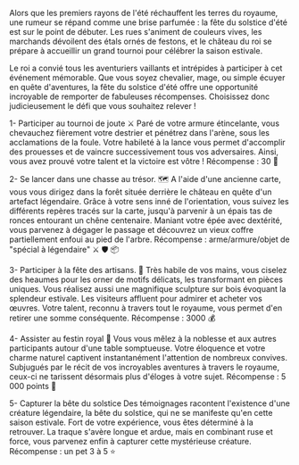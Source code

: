 Alors que les premiers rayons de l'été réchauffent les terres du royaume, une rumeur se répand comme une brise parfumée : la fête du solstice d'été est sur le point de débuter. Les rues s'animent de couleurs vives, les marchands dévoilent des étals ornés de festons, et le château du roi se prépare à accueillir un grand tournoi pour célébrer la saison estivale.

Le roi a convié tous les aventuriers vaillants et intrépides à participer à cet événement mémorable. Que vous soyez chevalier, mage, ou simple écuyer en quête d'aventures, la fête du solstice d'été offre une opportunité incroyable de remporter de fabuleuses récompenses.
Choisissez donc judicieusement le défi que vous souhaitez relever !

1- Participer au tournoi de joute ⚔️
Paré de votre armure étincelante, vous chevauchez fièrement votre destrier et pénétrez dans l'arène, sous les acclamations de la foule. Votre habileté à la lance vous permet d'accomplir des prouesses et de vaincre successivement tous vos adversaires.
Ainsi, vous avez prouvé votre talent et la victoire est vôtre !
Récompense : 30 💎

2- Se lancer dans une chasse au trésor. 🗺️
A l'aide d'une ancienne carte, vous vous dirigez dans la forêt située derrière le château en quête d'un artefact légendaire.
Grâce à votre sens inné de l'orientation, vous suivez les différents repères tracés sur la carte, jusqu'à parvenir à un épais tas de ronces entourant un chêne centenaire.
Maniant votre épée avec dextérité, vous parvenez à dégager le passage et découvrez un vieux coffre partiellement enfoui au pied de l'arbre.
Récompense : arme/armure/objet de "spécial à légendaire" ⚔️ 🛡️ 📦

3- Participer à la fête des artisans. 🎨
Très habile de vos mains, vous ciselez des heaumes pour les orner de motifs délicats, les transformant en pièces uniques.
Vous réalisez aussi une magnifique sculpture sur bois évoquant la splendeur estivale.
Les visiteurs affluent pour admirer et acheter vos œuvres.
Votre talent, reconnu à travers tout le royaume, vous permet d'en retirer une somme conséquente.
Récompense : 3000 💰

4- Assister au festin royal 👄
Vous vous mêlez à la noblesse et aux autres participants autour d'une table somptueuse. Votre éloquence et votre charme naturel captivent instantanément l'attention de nombreux convives. Subjugués par le récit de vos incroyables aventures à travers le royaume, ceux-ci ne tarissent désormais plus d'éloges à votre sujet.
Récompense : 5 000 points 🏅

5- Capturer la bête du solstice
Des témoignages racontent l'existence d'une créature légendaire, la bête du solstice, qui ne se manifeste qu'en cette saison estivale.
Fort de votre expérience, vous êtes déterminé à la retrouver.
La traque s'avère longue et ardue, mais en combinant ruse et force, vous parvenez enfin à capturer cette mystérieuse créature.
Récompense : un pet 3 à 5 ⭐
